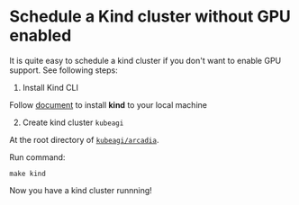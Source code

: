 # Schedule a Kind cluster without GPU enabled

It is quite easy to schedule a kind cluster if you don't want to enable GPU support. See following steps:

1. Install Kind CLI

Follow [document](https://kind.sigs.k8s.io/docs/user/quick-start/#installation) to install **kind** to your local machine

2. Create kind cluster `kubeagi`

At the root directory of [`kubeagi/arcadia`](https://github.com/kubeagi/arcadia).

Run command:

```shell
make kind
```

Now you have a kind cluster runnning! 
